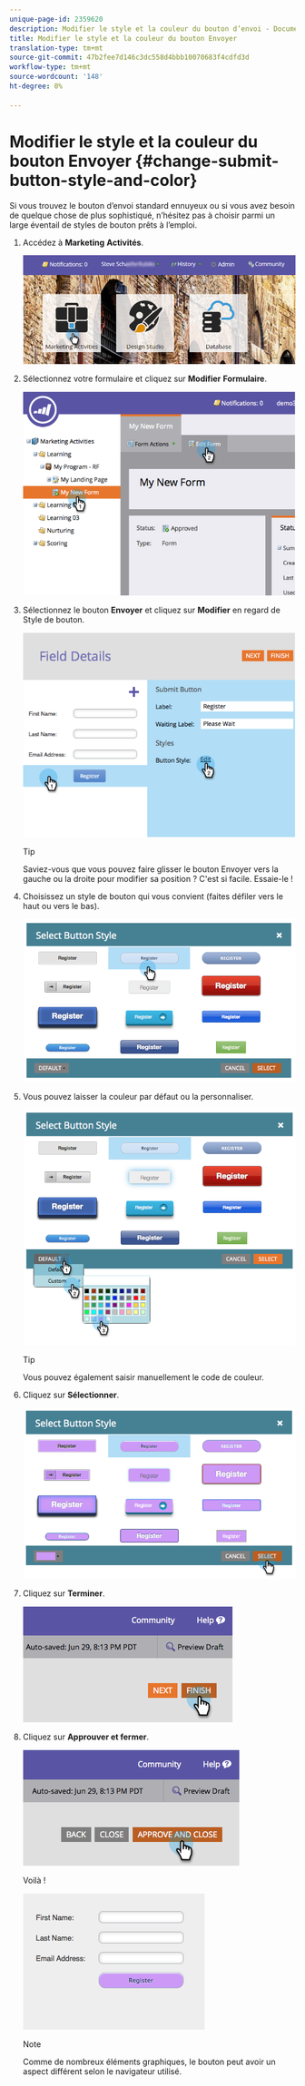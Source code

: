 ```yaml
---
unique-page-id: 2359620
description: Modifier le style et la couleur du bouton d’envoi - Documents marketing - Documentation du produit
title: Modifier le style et la couleur du bouton Envoyer
translation-type: tm+mt
source-git-commit: 47b2fee7d146c3dc558d4bbb10070683f4cdfd3d
workflow-type: tm+mt
source-wordcount: '148'
ht-degree: 0%

---
```



# Modifier le style et la couleur du bouton Envoyer {#change-submit-button-style-and-color}

Si vous trouvez le bouton d’envoi standard ennuyeux ou si vous avez besoin de quelque chose de plus sophistiqué, n’hésitez pas à choisir parmi un large éventail de styles de bouton prêts à l’emploi.

1. Accédez à **Marketing** **Activités**.

   ![](assets/login-marketing-activities-3.png)

1. Sélectionnez votre formulaire et cliquez sur **Modifier** **Formulaire**.

   ![](assets/image2014-9-15-16-3a54-3a36.png)

1. Sélectionnez le bouton **Envoyer** et cliquez sur **Modifier** en regard de Style de bouton.

   ![](assets/image2014-9-15-16-3a54-3a56.png)

   >[!TIP]
   >
   >Saviez-vous que vous pouvez faire glisser le bouton Envoyer vers la gauche ou la droite pour modifier sa position ? C&#39;est si facile. Essaie-le !

1. Choisissez un style de bouton qui vous convient (faites défiler vers le haut ou vers le bas).

   ![](assets/image2014-9-15-16-3a55-3a30.png)

1. Vous pouvez laisser la couleur par défaut ou la personnaliser.

   ![](assets/image2014-9-15-16-3a56-3a0.png)

   >[!TIP]
   >
   >Vous pouvez également saisir manuellement le code de couleur.

1. Cliquez sur **Sélectionner**.

   ![](assets/image2014-9-15-16-3a56-3a37.png)

1. Cliquez sur **Terminer**.

   ![](assets/image2014-9-15-16-3a56-3a52.png)

1. Cliquez sur **Approuver et fermer**.

   ![](assets/image2014-9-15-16-3a57-3a10.png)

   Voilà !

   ![](assets/image2014-9-15-16-3a57-3a17.png)

   >[!NOTE]
   >
   >Comme de nombreux éléments graphiques, le bouton peut avoir un aspect différent selon le navigateur utilisé.

